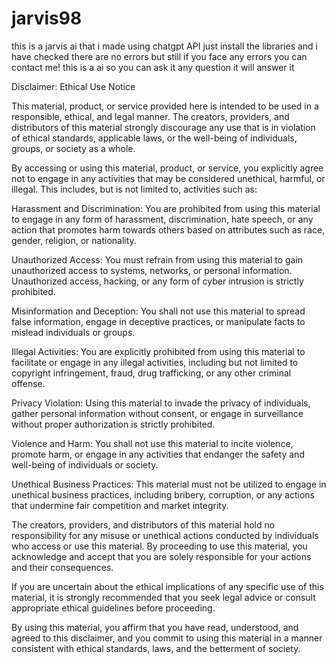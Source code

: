 # jarvis98
this is a jarvis ai that i made using chatgpt API just install the libraries and i have checked there are no errors but still if you face any errors
you can contact me!
this is a ai so you can ask it any question it will answer it












Disclaimer: Ethical Use Notice

This material, product, or service provided here is intended to be used in a responsible, ethical, and legal manner. The creators, providers, and distributors of this material strongly discourage any use that is in violation of ethical standards, applicable laws, or the well-being of individuals, groups, or society as a whole.

By accessing or using this material, product, or service, you explicitly agree not to engage in any activities that may be considered unethical, harmful, or illegal. This includes, but is not limited to, activities such as:

Harassment and Discrimination: You are prohibited from using this material to engage in any form of harassment, discrimination, hate speech, or any action that promotes harm towards others based on attributes such as race, gender, religion, or nationality.

Unauthorized Access: You must refrain from using this material to gain unauthorized access to systems, networks, or personal information. Unauthorized access, hacking, or any form of cyber intrusion is strictly prohibited.

Misinformation and Deception: You shall not use this material to spread false information, engage in deceptive practices, or manipulate facts to mislead individuals or groups.

Illegal Activities: You are explicitly prohibited from using this material to facilitate or engage in any illegal activities, including but not limited to copyright infringement, fraud, drug trafficking, or any other criminal offense.

Privacy Violation: Using this material to invade the privacy of individuals, gather personal information without consent, or engage in surveillance without proper authorization is strictly prohibited.

Violence and Harm: You shall not use this material to incite violence, promote harm, or engage in any activities that endanger the safety and well-being of individuals or society.

Unethical Business Practices: This material must not be utilized to engage in unethical business practices, including bribery, corruption, or any actions that undermine fair competition and market integrity.

The creators, providers, and distributors of this material hold no responsibility for any misuse or unethical actions conducted by individuals who access or use this material. By proceeding to use this material, you acknowledge and accept that you are solely responsible for your actions and their consequences.

If you are uncertain about the ethical implications of any specific use of this material, it is strongly recommended that you seek legal advice or consult appropriate ethical guidelines before proceeding.

By using this material, you affirm that you have read, understood, and agreed to this disclaimer, and you commit to using this material in a manner consistent with ethical standards, laws, and the betterment of society.




